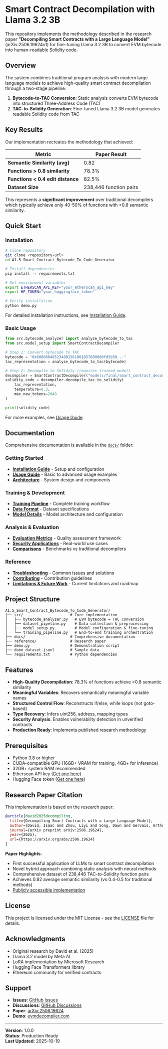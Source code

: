 # Smart Contract Decompilation with Llama 3.2 3B

This repository implements the methodology described in the research paper **"Decompiling Smart Contracts with a Large Language Model"** (arXiv:2506.19624v1) for fine-tuning Llama 3.2 3B to convert EVM bytecode into human-readable Solidity code.

## Overview

The system combines traditional program analysis with modern large language models to achieve high-quality smart contract decompilation through a two-stage pipeline:

1. **Bytecode-to-TAC Conversion**: Static analysis converts EVM bytecode into structured Three-Address Code (TAC)
2. **TAC-to-Solidity Generation**: Fine-tuned Llama 3.2 3B model generates readable Solidity code from TAC

## Key Results

Our implementation recreates the methodology that achieved:

| Metric | Paper Result |
|--------|--------------|
| **Semantic Similarity (avg)** | 0.82 |
| **Functions > 0.8 similarity** | 78.3% |
| **Functions < 0.4 edit distance** | 82.5% |
| **Dataset Size** | 238,446 function pairs |

This represents a **significant improvement** over traditional decompilers which typically achieve only 40-50% of functions with >0.8 semantic similarity.

## Quick Start

### Installation

```bash
# Clone repository
git clone <repository-url>
cd A1.5_Smart_Contract_Bytecode_To_Code_Generator

# Install dependencies
pip install -r requirements.txt

# Set environment variables
export ETHERSCAN_API_KEY="your_etherscan_api_key"
export HF_TOKEN="your_huggingface_token"

# Verify installation
python demo.py
```

For detailed installation instructions, see [Installation Guide](docs/installation.md).

### Basic Usage

```python
from src.bytecode_analyzer import analyze_bytecode_to_tac
from src.model_setup import SmartContractDecompiler

# Step 1: Convert bytecode to TAC
bytecode = "0x608060405234801561001057600080fd5b50..."
tac_representation = analyze_bytecode_to_tac(bytecode)

# Step 2: Decompile to Solidity (requires trained model)
decompiler = SmartContractDecompiler("models/final/smart_contract_decompiler")
solidity_code = decompiler.decompile_tac_to_solidity(
    tac_representation,
    temperature=0.3,
    max_new_tokens=2048
)

print(solidity_code)
```

For more examples, see [Usage Guide](docs/usage.md).

## Documentation

Comprehensive documentation is available in the [`docs/`](docs/) folder:

### Getting Started

- **[Installation Guide](docs/installation.md)** - Setup and configuration
- **[Usage Guide](docs/usage.md)** - Basic to advanced usage examples
- **[Architecture](docs/architecture.md)** - System design and components

### Training & Development

- **[Training Pipeline](docs/training-pipeline.md)** - Complete training workflow
- **[Data Format](docs/data-format.md)** - Dataset specifications
- **[Model Details](docs/model-details.md)** - Model architecture and configuration

### Analysis & Evaluation

- **[Evaluation Metrics](docs/evaluation.md)** - Quality assessment framework
- **[Security Applications](docs/security-applications.md)** - Real-world use cases
- **[Comparisons](docs/comparisons.md)** - Benchmarks vs traditional decompilers

### Reference

- **[Troubleshooting](docs/troubleshooting.md)** - Common issues and solutions
- **[Contributing](docs/contributing.md)** - Contribution guidelines
- **[Limitations & Future Work](docs/limitations-future-work.md)** - Current limitations and roadmap

## Project Structure

```text
A1.5_Smart_Contract_Bytecode_To_Code_Generator/
├── src/                     # Core implementation
│   ├── bytecode_analyzer.py   # EVM bytecode → TAC conversion
│   ├── dataset_pipeline.py    # Data collection & preprocessing
│   ├── model_setup.py         # Model configuration & fine-tuning
│   └── training_pipeline.py   # End-to-end training orchestration
├── docs/                    # Comprehensive documentation
├── reference/               # Research paper
├── demo.py                  # Demonstration script
├── demo_dataset.jsonl       # Sample data
└── requirements.txt         # Python dependencies
```

## Features

- **High-Quality Decompilation**: 78.3% of functions achieve >0.8 semantic similarity
- **Meaningful Variables**: Recovers semantically meaningful variable names
- **Structured Control Flow**: Reconstructs if/else, while loops (not goto-based)
- **Type Recovery**: Infers uint256, address, mapping types
- **Security Analysis**: Enables vulnerability detection in unverified contracts
- **Production Ready**: Implements published research methodology

## Prerequisites

- Python 3.8 or higher
- CUDA-compatible GPU (16GB+ VRAM for training, 4GB+ for inference)
- 32GB+ system RAM recommended
- Etherscan API key ([Get one here](https://etherscan.io/apis))
- Hugging Face token ([Get one here](https://huggingface.co/settings/tokens))

## Research Paper Citation

This implementation is based on the research paper:

```bibtex
@article{david2025decompiling,
  title={Decompiling Smart Contracts with a Large Language Model},
  author={David, Isaac and Zhou, Liyi and Song, Dawn and Gervais, Arthur and Qin, Kaihua},
  journal={arXiv preprint arXiv:2506.19624},
  year={2025},
  url={https://arxiv.org/abs/2506.19624}
}
```

**Paper Highlights**:

- First successful application of LLMs to smart contract decompilation
- Novel hybrid approach combining static analysis with neural methods
- Comprehensive dataset of 238,446 TAC-to-Solidity function pairs
- Achieves 0.82 average semantic similarity (vs 0.4-0.5 for traditional methods)
- [Publicly accessible implementation](https://evmdecompiler.com)

## License

This project is licensed under the MIT License - see the [LICENSE](LICENSE) file for details.

## Acknowledgments

- Original research by David et al. (2025)
- Llama 3.2 model by Meta AI
- LoRA implementation by Microsoft Research
- Hugging Face Transformers library
- Ethereum community for verified contracts

## Support

- **Issues**: [GitHub Issues](../../issues)
- **Discussions**: [GitHub Discussions](../../discussions)
- **Paper**: [arXiv:2506.19624](https://arxiv.org/abs/2506.19624)
- **Demo**: [evmdecompiler.com](https://evmdecompiler.com)

---

**Version**: 1.0.0  
**Status**: Production Ready  
**Last Updated**: 2025-10-19
